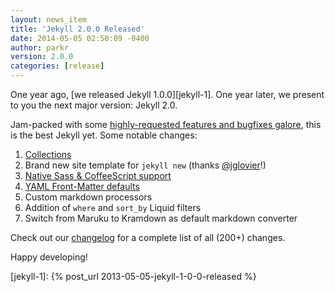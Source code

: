 ```yaml
---
layout: news_item
title: 'Jekyll 2.0.0 Released'
date: 2014-05-05 02:50:09 -0400
author: parkr
version: 2.0.0
categories: [release]
---
```


One year ago, [we released Jekyll 1.0.0][jekyll-1]. One year later, we present to you the next major version: Jekyll 2.0.

Jam-packed with some [highly-requested features and bugfixes galore][changelog], this is the best Jekyll yet. Some notable changes:

1. [Collections](/docs/collections/)
2. Brand new site template for `jekyll new` (thanks [@jglovier][]!)
3. [Native Sass & CoffeeScript support](/docs/assets/)
4. [YAML Front-Matter defaults](/docs/configuration/#frontmatter_defaults)
5. Custom markdown processors
6. Addition of `where` and `sort_by` Liquid filters
7. Switch from Maruku to Kramdown as default markdown converter

Check out our [changelog][] for a complete list of all (200+) changes.

Happy developing!

[changelog]: /docs/history/
[@jglovier]: https://github.com/jglovier
[jekyll-1]: {% post_url 2013-05-05-jekyll-1-0-0-released %}
